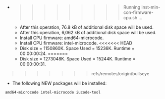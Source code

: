 * >>>>>>>>> Running inst-min-con-firmware-cpu.sh ...
  * After this operation, 76.8 kB of additional disk space will be used.
  * After this operation, 6,062 kB of additional disk space will be used.
  * Install CPU firmware: amd64-microcode.
  * Install CPU firmware: intel-microcode.
<<<<<<< HEAD
  * Disk size = 1150860K. Space Used = 15236K. Runtime = 00:00:00:24.
=======
  * Disk size = 1273048K. Space Used = 15244K. Runtime = 00:00:00:31.
>>>>>>> refs/remotes/origin/bullseye
  * The following NEW packages will be installed:
  ```bash
amd64-microcode intel-microcode iucode-tool
  ```
